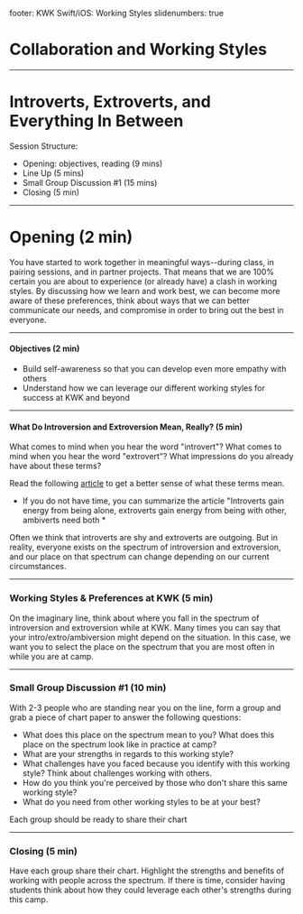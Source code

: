 footer: KWK Swift/iOS: Working Styles
slidenumbers: true

# Collaboration and Working Styles 

---

# Introverts, Extroverts, and Everything In Between

Session Structure:
* Opening: objectives, reading (9 mins)
* Line Up (5 mins)
* Small Group Discussion #1 (15 mins)
* Closing (5 min)

---

# Opening (2 min)

You have started to work together in meaningful ways--during class, in pairing sessions, and in partner projects.  That means that we are 100% certain you are about to experience (or already have) a clash in working styles. By discussing how we learn and work best, we can become more aware of these preferences, think about ways that we can better communicate our needs, and compromise in order to bring out the best in everyone.

---

#### Objectives (2 min)

* Build self-awareness so that you can develop even more empathy with others
* Understand how we can leverage our different working styles for success at KWK and beyond

---

#### What Do Introversion and Extroversion Mean, Really? (5 min)
What comes to mind when you hear the word "introvert"? What comes to mind when you hear the word "extrovert"? What impressions do you already have about these terms? 

Read the following [article](https://www.fastcompany.com/3016031/leadership-now/are-you-an-introvert-or-an-extrovert-and-what-it-means-for-your-career) to get a better sense of what these terms mean.

* If you do not have time, you can summarize the article "Introverts gain energy from being alone, extroverts gain energy from being with other, ambiverts need both *

Often we think that introverts are shy and extroverts are outgoing. But in reality, everyone exists on the spectrum of introversion and extroversion, and our place on that spectrum can change depending on our current circumstances.

---

### Working Styles & Preferences at KWK (5 min)

On the imaginary line, think about where you fall in the spectrum of introversion and extroversion while at KWK. Many times you can say that your intro/extro/ambiversion might depend on the situation. In this case, we want you to select the place on the spectrum that you are most often in while you are at camp.   

---

### Small Group Discussion #1 (10 min)
With 2-3 people who are standing near you on the line, form a group and grab a piece of chart paper to answer the following questions:

* What does this place on the spectrum mean to you? What does this place on the spectrum look like in practice at camp?
* What are your strengths in regards to this working style?
* What challenges have you faced because you identify with this working style? Think about challenges working with others.
* How do you think you're perceived by those who don't share this same working style?
* What do you need from other working styles to be at your best?

Each group should be ready to share their chart

---

### Closing (5 min)

Have each group share their chart.  Highlight the strengths and benefits of working with people across the spectrum.  If there is time, consider having students think about how they could leverage each other's strengths during this camp.
